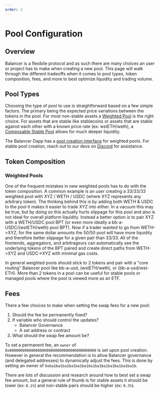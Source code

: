 ```yaml
---
order: 2
---
```


# Pool Configuration

## Overview

Balancer is a flexibile protocol and as such there are many choices an user or project has to make when creating a new pool. This page will walk through the different tradeoffs when it comes to pool types, token composition, fees, and more to best optimize liquidity and trading volume.

## Pool Types

Choosing the type of pool to use is straightforward based on a few simple factors. The primary being the expected price variations between the tokens in the pool. For most non-stable assets a [Weighted Pool](/concepts/pools/weighted.md) is the right choice. For assets that are stable like stablecoins or assets that are stable against each other with a known price rate (ex: wstETH/weth), a [Composable Stable Pool](/concepts/pools/composable-stable.md) allows for much deeper liquidity.

The Balancer Dapp has a [pool creation interface](https://app.balancer.fi/#/ethereum/pool/create) for weighted pools. For stable pool creation, reach out to our devs on [Discord](https://discord.balancer.fi/) for assistance.

## Token Composition

### Weighted Pools

One of the frequent mistakes in new weighted pools has to do with the token composition. A common example is an user creating a 33/33/33 weighted pool with XYZ / WETH / USDC (where XYZ represents any arbitrary token). The thinking behind this is by adding both WETH & USDC to the pool it makes it easier to trade XYZ into either. In a vacuum this may be true, but by doing so this actually hurts slippage for this pool and also is not ideal for overall platform liquidity. Instead a better option is to pair XYZ with a WETH/USDC pool BPT (or even more ideally a bb-a-USDC/(wstETH/weth) pool BPT). Now if a trader wanted to go from WETH->XYZ, for the same dollar amounts the 50/50 pool will have more liquidity and therefore better slippage for a given pair than 33/33. All of the frontends, aggregators, and arbitrageurs can automatically see the underlying tokens of the BPT paired and create direct paths from WETH->XYZ and USDC->XYZ with minimal gas costs.

In general weighted pools should stick to 2 tokens and pair with a "core routing" Balancer pool like bb-a-usd, (wstETH/weth), or (bb-a-usd/wst-ETH). More than 2 tokens in a pool can be useful for stable pools or managed pools where the pool is viewed more as an ETF.

## Fees

There a few choices to make when setting the swap fees for a new pool:

1. Should the fee be permanently fixed?
2. If variable who should control the updates?
   - Balancer Governance
   - A set address or contract
3. What should the swap fee amount be?

To set a permanent fee, an `owner` of `0x0000000000000000000000000000000000000000` is set upon pool creation. However in general the recommendation is to allow Balancer governance (and delegated addresses) to dynamically adjust the fees. This is done by setting an owner of `0xba1ba1ba1ba1ba1ba1ba1ba1ba1ba1ba1ba1ba1b`.

There are lots of discussion and research around how to best set a swap fee amount, but a general rule of thumb is for stable assets it should be lower (ex: `0.1%`) and non-stable pairs should be higher (ex: `0.3%`).
